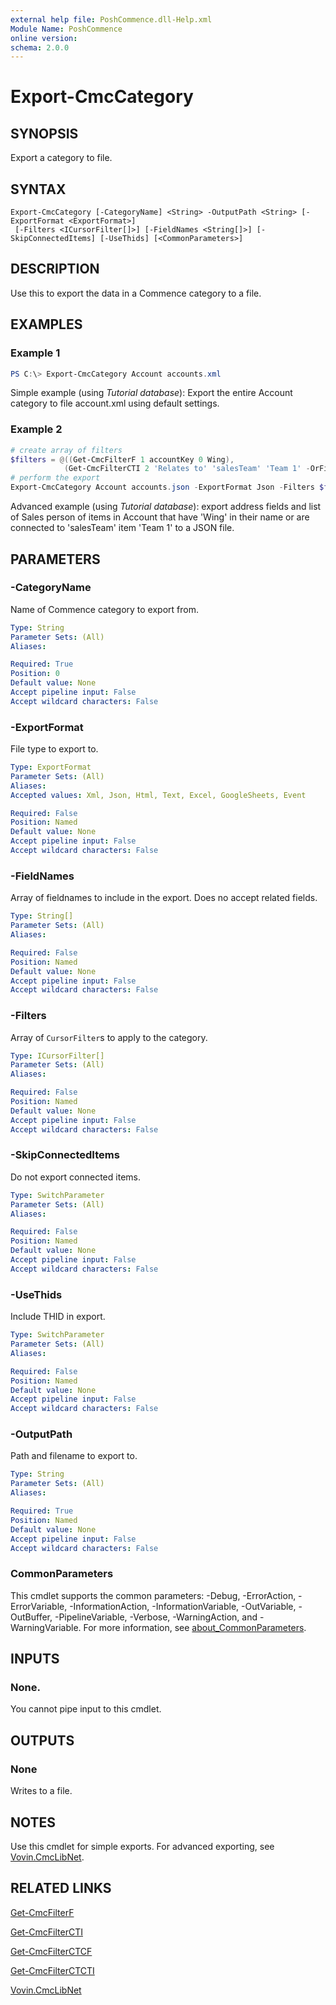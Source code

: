 ```yaml
---
external help file: PoshCommence.dll-Help.xml
Module Name: PoshCommence
online version:
schema: 2.0.0
---
```


# Export-CmcCategory

## SYNOPSIS
Export a category to file.

## SYNTAX

```
Export-CmcCategory [-CategoryName] <String> -OutputPath <String> [-ExportFormat <ExportFormat>]
 [-Filters <ICursorFilter[]>] [-FieldNames <String[]>] [-SkipConnectedItems] [-UseThids] [<CommonParameters>]
```

## DESCRIPTION
Use this to export the data in a Commence category to a file.

## EXAMPLES

### Example 1
```powershell
PS C:\> Export-CmcCategory Account accounts.xml
```

Simple example (using _Tutorial database_): Export the entire Account category to file account.xml using default settings.

### Example 2
```powershell
# create array of filters
$filters = @((Get-CmcFilterF 1 accountKey 0 Wing),
            (Get-CmcFilterCTI 2 'Relates to' 'salesTeam' 'Team 1' -OrFilter))
# perform the export
Export-CmcCategory Account accounts.json -ExportFormat Json -Filters $filters -FieldNames accountKey, Address, City, zipPostal, Country, 'Relates to Employee'
```

Advanced example (using _Tutorial database_): export address fields and list of Sales person of items in Account that have 'Wing' in their name or are connected to 'salesTeam' item 'Team 1' to a JSON file.

## PARAMETERS

### -CategoryName
Name of Commence category to export from.

```yaml
Type: String
Parameter Sets: (All)
Aliases:

Required: True
Position: 0
Default value: None
Accept pipeline input: False
Accept wildcard characters: False
```

### -ExportFormat
File type to export to.

```yaml
Type: ExportFormat
Parameter Sets: (All)
Aliases:
Accepted values: Xml, Json, Html, Text, Excel, GoogleSheets, Event

Required: False
Position: Named
Default value: None
Accept pipeline input: False
Accept wildcard characters: False
```

### -FieldNames
Array of fieldnames to include in the export. Does no accept related fields.

```yaml
Type: String[]
Parameter Sets: (All)
Aliases:

Required: False
Position: Named
Default value: None
Accept pipeline input: False
Accept wildcard characters: False
```

### -Filters
Array of `CursorFilter`s to apply to the category.

```yaml
Type: ICursorFilter[]
Parameter Sets: (All)
Aliases:

Required: False
Position: Named
Default value: None
Accept pipeline input: False
Accept wildcard characters: False
```

### -SkipConnectedItems
Do not export connected items.

```yaml
Type: SwitchParameter
Parameter Sets: (All)
Aliases:

Required: False
Position: Named
Default value: None
Accept pipeline input: False
Accept wildcard characters: False
```

### -UseThids
Include THID in export.

```yaml
Type: SwitchParameter
Parameter Sets: (All)
Aliases:

Required: False
Position: Named
Default value: None
Accept pipeline input: False
Accept wildcard characters: False
```

### -OutputPath
Path and filename to export to.

```yaml
Type: String
Parameter Sets: (All)
Aliases:

Required: True
Position: Named
Default value: None
Accept pipeline input: False
Accept wildcard characters: False
```

### CommonParameters
This cmdlet supports the common parameters: -Debug, -ErrorAction, -ErrorVariable, -InformationAction, -InformationVariable, -OutVariable, -OutBuffer, -PipelineVariable, -Verbose, -WarningAction, and -WarningVariable. For more information, see [about_CommonParameters](http://go.microsoft.com/fwlink/?LinkID=113216).

## INPUTS

### None.
You cannot pipe input to this cmdlet.

## OUTPUTS

### None
Writes to a file.

## NOTES
Use this cmdlet for simple exports. For advanced exporting, see [Vovin.CmcLibNet](https://github.com/arnovb-github/CmcLibNet).

## RELATED LINKS
[Get-CmcFilterF](Get-CmcFilterF.md)

[Get-CmcFilterCTI](Get-CmcFilterCTI.md)

[Get-CmcFilterCTCF](Get-CmcFilterCTCF.md)

[Get-CmcFilterCTCTI](Get-CmcFilterCTCTI.md)

[Vovin.CmcLibNet](https://github.com/arnovb-github/CmcLibNet)